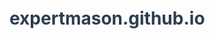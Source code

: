 # expertmason.github.io<!DOCTYPE html>
<html lang="en">
<head>
    <meta charset="UTF-8">
    <meta name="viewport" content="width=device-width, initial-scale=1.0">
    <title>Expert Mason - Professional Masonry Services</title>
    <style>
        :root {
            --primary-color: #2c3e50;
            --secondary-color: #e74c3c;
            --light-color: #ecf0f1;
            --dark-color: #2c3e50;
            --text-color: #333;
            --white: #ffffff;
        }
        
        * {
            margin: 0;
            padding: 0;
            box-sizing: border-box;
            font-family: 'Segoe UI', Tahoma, Geneva, Verdana, sans-serif;
        }
        
        body {
            color: var(--text-color);
            line-height: 1.6;
        }
        
        a {
            text-decoration: none;
            color: inherit;
        }
        
        h1, h2, h3 {
            margin-bottom: 15px;
            color: var(--primary-color);
        }
        
        ul {
            list-style: none;
        }
        
        /* Header */
        header {
            background-color: var(--primary-color);
            color: var(--white);
            padding: 1rem 0;
            box-shadow: 0 2px 5px rgba(0,0,0,0.1);
            position: relative;
        }
        
        .top-contact {
            background-color: var(--secondary-color);
            padding: 0.5rem 0;
            text-align: center;
            font-weight: bold;
        }
        
        .container {
            width: 90%;
            max-width: 1200px;
            margin: 0 auto;
        }
        
        .logo-container {
            display: flex;
            justify-content: space-between;
            align-items: center;
        }
        
        .logo {
            font-size: 1.8rem;
            font-weight: bold;
            display: flex;
            align-items: center;
            color: var(--white);
        }
        
        .logo span {
            color: var(--secondary-color);
        }
        
        .mobile-toggle {
            display: none;
            font-size: 1.5rem;
            cursor: pointer;
        }
        
        nav ul {
            display: flex;
        }
        
        nav ul li {
            padding: 0 15px;
        }
        
        nav ul li a {
            color: var(--white);
            font-weight: 500;
            transition: color 0.3s ease;
        }
        
        nav ul li a:hover {
            color: var(--secondary-color);
        }
        
        /* Hero Section */
        .hero {
            background: linear-gradient(rgba(0,0,0,0.7), rgba(0,0,0,0.7)), url('/api/placeholder/1200/600') center/cover no-repeat;
            height: 80vh;
            display: flex;
            align-items: center;
            justify-content: center;
            text-align: center;
            color: var(--white);
            position: relative;
        }
        
        .hero-content {
            max-width: 800px;
            padding: 0 20px;
        }
        
        .hero h1 {
            font-size: 3rem;
            margin-bottom: 20px;
            color: var(--white);
        }
        
        .hero p {
            font-size: 1.2rem;
            margin-bottom: 30px;
        }
        
        .btn {
            display: inline-block;
            padding: 12px 30px;
            background-color: var(--secondary-color);
            color: var(--white);
            border: none;
            border-radius: 5px;
            font-weight: bold;
            text-transform: uppercase;
            cursor: pointer;
            transition: background-color 0.3s ease;
        }
        
        .btn:hover {
            background-color: #c0392b;
        }
        
        /* Services Section */
        .services {
            padding: 5rem 0;
            background-color: var(--light-color);
        }
        
        .section-title {
            text-align: center;
            margin-bottom: 3rem;
            font-size: 2.5rem;
        }
        
        .services-grid {
            display: grid;
            grid-template-columns: repeat(auto-fit, minmax(300px, 1fr));
            gap: 30px;
        }
        
        .service-card {
            background-color: var(--white);
            border-radius: 10px;
            padding: 30px;
            box-shadow: 0 5px 15px rgba(0,0,0,0.1);
            transition: transform 0.3s ease;
        }
        
        .service-card:hover {
            transform: translateY(-10px);
        }
        
        .service-icon {
            font-size: 2.5rem;
            color: var(--secondary-color);
            margin-bottom: 20px;
        }
        
        .service-title {
            font-size: 1.5rem;
            margin-bottom: 15px;
        }
        
        /* About Section */
        .about {
            padding: 5rem 0;
        }
        
        .about-flex {
            display: flex;
            align-items: center;
            gap: 50px;
        }
        
        .about-image {
            flex: 1;
            border-radius: 10px;
            overflow: hidden;
        }
        
        .about-image img {
            width: 100%;
            display: block;
        }
        
        .about-content {
            flex: 1;
        }
        
        .about-title {
            font-size: 2.2rem;
            margin-bottom: 20px;
        }
        
        .about-text {
            margin-bottom: 25px;
        }
        
        /* Testimonials */
        .testimonials {
            padding: 5rem 0;
            background-color: var(--light-color);
        }
        
        .testimonial-grid {
            display: grid;
            grid-template-columns: repeat(auto-fit, minmax(300px, 1fr));
            gap: 30px;
        }
        
        .testimonial-card {
            background-color: var(--white);
            border-radius: 10px;
            padding: 30px;
            box-shadow: 0 5px 15px rgba(0,0,0,0.1);
        }
        
        .client-info {
            display: flex;
            align-items: center;
            margin-bottom: 20px;
        }
        
        .client-image {
            width: 60px;
            height: 60px;
            border-radius: 50%;
            overflow: hidden;
            margin-right: 15px;
        }
        
        .client-image img {
            width: 100%;
        }
        
        .client-details h4 {
            margin-bottom: 5px;
        }
        
        .star-rating {
            color: #f1c40f;
            margin-bottom: 15px;
        }
        
        /* CTA Section */
        .cta {
            padding: 5rem 0;
            background: linear-gradient(rgba(0,0,0,0.8), rgba(0,0,0,0.8)), url('/api/placeholder/1200/400') center/cover no-repeat;
            color: var(--white);
            text-align: center;
        }
        
        .cta-title {
            font-size: 2.5rem;
            margin-bottom: 20px;
            color: var(--white);
        }
        
        .cta-text {
            font-size: 1.2rem;
            max-width: 700px;
            margin: 0 auto 30px;
        }
        
        /* Contact */
        .contact {
            padding: 5rem 0;
        }
        
        .contact-flex {
            display: flex;
            gap: 50px;
        }
        
        .contact-form {
            flex: 1;
        }
        
        .contact-info {
            flex: 1;
        }
        
        .form-group {
            margin-bottom: 20px;
        }
        
        .form-control {
            width: 100%;
            padding: 12px;
            border: 1px solid #ddd;
            border-radius: 5px;
        }
        
        textarea.form-control {
            height: 150px;
            resize: none;
        }
        
        .contact-method {
            display: flex;
            align-items: center;
            margin-bottom: 20px;
        }
        
        .contact-icon {
            font-size: 1.5rem;
            background-color: var(--secondary-color);
            color: var(--white);
            width: 50px;
            height: 50px;
            border-radius: 50%;
            display: flex;
            align-items: center;
            justify-content: center;
            margin-right: 15px;
        }
        
        /* Footer */
        footer {
            background-color: var(--dark-color);
            color: var(--white);
            padding: 3rem 0;
        }
        
        .footer-flex {
            display: flex;
            justify-content: space-between;
            flex-wrap: wrap;
            gap: 30px;
        }
        
        .footer-col {
            flex: 1;
            min-width: 250px;
        }
        
        .footer-title {
            color: var(--white);
            margin-bottom: 20px;
            font-size: 1.3rem;
        }
        
        .footer-links li {
            margin-bottom: 10px;
        }
        
        .footer-links a:hover {
            color: var(--secondary-color);
        }
        
        .social-links {
            display: flex;
            gap: 15px;
        }
        
        .social-icon {
            width: 40px;
            height: 40px;
            background-color: rgba(255,255,255,0.1);
            border-radius: 50%;
            display: flex;
            align-items: center;
            justify-content: center;
            transition: background-color 0.3s ease;
        }
        
        .social-icon:hover {
            background-color: var(--secondary-color);
        }
        
        .copyright {
            text-align: center;
            padding-top: 30px;
            margin-top: 30px;
            border-top: 1px solid rgba(255,255,255,0.1);
        }
        
        /* Responsive */
        @media (max-width: 768px) {
            .mobile-toggle {
                display: block;
            }
            
            nav {
                position: absolute;
                top: 100%;
                left: 0;
                width: 100%;
                background-color: var(--primary-color);
                display: none;
                padding: 20px 0;
                box-shadow: 0 5px 10px rgba(0,0,0,0.1);
                z-index: 100;
            }
            
            nav.active {
                display: block;
            }
            
            nav ul {
                flex-direction: column;
            }
            
            nav ul li {
                padding: 10px 0;
                text-align: center;
            }
            
            .about-flex, .contact-flex {
                flex-direction: column;
            }
            
            .hero h1 {
                font-size: 2.2rem;
            }
        }
    </style>
</head>
<body>
    <!-- Top Contact Info -->
    <div class="top-contact">
        <div class="container">
            Call Now: 07920079349 | Free Estimates
        </div>
    </div>
    
    <!-- Header -->
    <header>
        <div class="container">
            <div class="logo-container">
                <a href="#" class="logo"><span>Expert</span> Mason</a>
                <div class="mobile-toggle">☰</div>
                <nav>
                    <ul>
                        <li><a href="#">Home</a></li>
                        <li><a href="#services">Services</a></li>
                        <li><a href="#about">About</a></li>
                        <li><a href="#testimonials">Testimonials</a></li>
                        <li><a href="#contact">Contact</a></li>
                    </ul>
                </nav>
            </div>
        </div>
    </header>
    
    <!-- Hero Section -->
    <section class="hero">
        <div class="hero-content">
            <h1>Professional Masonry Services of the Highest Quality</h1>
            <p>We offer comprehensive building and masonry services across the country. We guarantee reliability, timeliness, and competitive pricing.</p>
            <a href="#contact" class="btn">Free Estimate</a>
        </div>
    </section>
    
    <!-- Services Section -->
    <section class="services" id="services">
        <div class="container">
            <h2 class="section-title">Our Services</h2>
            <div class="services-grid">
                <div class="service-card">
                    <div class="service-icon">🏗️</div>
                    <h3 class="service-title">Wall Construction</h3>
                    <p>We specialize in building walls with various materials, ensuring precision and durability in every project.</p>
                </div>
                <div class="service-card">
                    <div class="service-icon">🧱</div>
                    <h3 class="service-title">Renovation Work</h3>
                    <p>We offer professional renovation services, including repair and restoration of masonry, plastering, and much more.</p>
                </div>
                <div class="service-card">
                    <div class="service-icon">🏠</div>
                    <h3 class="service-title">Foundation Building</h3>
                    <p>We construct solid foundations that serve as the basis for every durable building structure.</p>
                </div>
                <div class="service-card">
                    <div class="service-icon">🪨</div>
                    <h3 class="service-title">Facades</h3>
                    <p>We design and create aesthetic facades that not only look beautiful but are also durable and functional.</p>
                </div>
                <div class="service-card">
                    <div class="service-icon">🏛️</div>
                    <h3 class="service-title">Decorative Architecture</h3>
                    <p>We create decorative architectural elements that give buildings character and unique appearance.</p>
                </div>
                <div class="service-card">
                    <div class="service-icon">🔧</div>
                    <h3 class="service-title">Technical Consulting</h3>
                    <p>We offer professional advice on construction technologies and masonry materials.</p>
                </div>
            </div>
        </div>
    </section>
    
    <!-- About Section -->
    <section class="about" id="about">
        <div class="container">
            <div class="about-flex">
                <div class="about-image">
                    <img src="/api/placeholder/600/400" alt="Our team at work">
                </div>
                <div class="about-content">
                    <h2 class="about-title">About Our Company</h2>
                    <p class="about-text">With over 15 years of experience in the construction industry, we are experts in all types of masonry work. Our company was founded with a passion for solid construction and a pursuit of perfection in every detail.</p>
                    <p class="about-text">Our team consists of highly qualified specialists who regularly enhance their skills to deliver services of the highest standard. We use only the best quality materials, which translates into the durability and reliability of our projects.</p>
                    <p class="about-text">Customer satisfaction is our priority, which is why we treat each project individually, adapting to specific needs and expectations.</p>
                    <a href="#contact" class="btn">Contact Us</a>
                </div>
            </div>
        </div>
    </section>
    
    <!-- Testimonials -->
    <section class="testimonials" id="testimonials">
        <div class="container">
            <h2 class="section-title">What Our Clients Say</h2>
            <div class="testimonial-grid">
                <div class="testimonial-card">
                    <div class="client-info">
                        <div class="client-image">
                            <img src="/api/placeholder/100/100" alt="Client">
                        </div>
                        <div class="client-details">
                            <h4>John Smith</h4>
                            <p>London</p>
                        </div>
                    </div>
                    <div class="star-rating">★★★★★</div>
                    <p>"I am extremely satisfied with Expert Mason's services. They performed a comprehensive renovation of my house that exceeded my expectations. Professionalism, timeliness, and quality at the highest level!"</p>
                </div>
                <div class="testimonial-card">
                    <div class="client-info">
                        <div class="client-image">
                            <img src="/api/placeholder/100/100" alt="Client">
                        </div>
                        <div class="client-details">
                            <h4>Sarah Johnson</h4>
                            <p>Manchester</p>
                        </div>
                    </div>
                    <div class="star-rating">★★★★★</div>
                    <p>"The construction of my dream home was in good hands. Expert Mason is a team of true professionals who can advise and perform any task with precision. I recommend them to everyone!"</p>
                </div>
                <div class="testimonial-card">
                    <div class="client-info">
                        <div class="client-image">
                            <img src="/api/placeholder/100/100" alt="Client">
                        </div>
                        <div class="client-details">
                            <h4>Peter Williams</h4>
                            <p>Birmingham</p>
                        </div>
                    </div>
                    <div class="star-rating">★★★★★</div>
                    <p>"Working with Expert Mason was a pure pleasure. The company renovated an old building for me, preserving its historical character. The result exceeded my wildest expectations!"</p>
                </div>
            </div>
        </div>
    </section>
    
    <!-- CTA Section -->
    <section class="cta">
        <div class="container">
            <h2 class="cta-title">Ready to Start Your Project?</h2>
            <p class="cta-text">Contact us today to receive a free estimate and consultation. Our experts are ready to help you realize your construction dreams.</p>
            <a href="#contact" class="btn">Contact Us Now</a>
        </div>
    </section>
    
    <!-- Contact Section -->
    <section class="contact" id="contact">
        <div class="container">
            <h2 class="section-title">Contact Us</h2>
            <div class="contact-flex">
                <div class="contact-form">
                    <form>
                        <div class="form-group">
                            <input type="text" class="form-control" placeholder="Full Name" required>
                        </div>
                        <div class="form-group">
                            <input type="email" class="form-control" placeholder="Email" required>
                        </div>
                        <div class="form-group">
                            <input type="tel" class="form-control" placeholder="Phone">
                        </div>
                        <div class="form-group">
                            <textarea class="form-control" placeholder="Message" required></textarea>
                        </div>
                        <button type="submit" class="btn">Send Message</button>
                    </form>
                </div>
                <div class="contact-info">
                    <div class="contact-method">
                        <div class="contact-icon">📱</div>
                        <div>
                            <h4>Phone</h4>
                            <p>07920079349</p>
                        </div>
                    </div>
                    <div class="contact-method">
                        <div class="contact-icon">✉️</div>
                        <div>
                            <h4>Email</h4>
                            <p>chrisservice35.gmail.com</p>
                        </div>
                    </div>
                    <div class="contact-method">
                        <div class="contact-icon">🏢</div>
                        <div>
                            <h4>Address</h4>
                            <p>HA29HA Harrow</p>
                        </div>
                    </div>
                    <div class="contact-method">
                        <div class="contact-icon">⏰</div>
                        <div>
                            <h4>Working Hours</h4>
                            <p>Monday - Friday: 8:00 - 18:00<br>Saturday: 9:00 - 14:00</p>
                        </div>
                    </div>
                </div>
            </div>
        </div>
    </section>
    
    <!-- Footer -->
    <footer>
        <div class="container">
            <div class="footer-flex">
                <div class="footer-col">
                    <h3 class="footer-title">Expert Mason</h3>
                    <p>Professional masonry services for individual clients and businesses. We operate throughout the UK, ensuring the highest quality of work.</p>
                    <div class="social-links">
                        <a href="#" class="social-icon">f</a>
                        <a href="#" class="social-icon">in</a>
                        <a href="#" class="social-icon">ig</a>
                    </div>
                </div>
                <div class="footer-col">
                    <h3 class="footer-title">Quick Links</h3>
                    <ul class="footer-links">
                        <li><a href="#">Home</a></li>
                        <li><a href="#services">Services</a></li>
                        <li><a href="#about">About</a></li>
                        <li><a href="#testimonials">Testimonials</a></li>
                        <li><a href="#contact">Contact</a></li>
                    </ul>
                </div>
                <div class="footer-col">
                    <h3 class="footer-title">Areas Served</h3>
                    <ul class="footer-links">
                        <li>Harrow</li>
                        <li>London</li>
                        <li>Birmingham</li>
                        <li>Manchester</li>
                        <li>Liverpool</li>
                    </ul>
                </div>
            </div>
            <div class="copyright">
                <p>&copy; 2025 Expert Mason. All rights reserved.</p>
            </div>
        </div>
    </footer>

    <script>
        // Mobile menu toggle
        const mobileToggle = document.querySelector('.mobile-toggle');
        const nav = document.querySelector('nav');
        
        mobileToggle.addEventListener('click', () => {
            nav.classList.toggle('active');
        });
        
        // Smooth scrolling for anchor links
        document.querySelectorAll('a[href^="#"]').forEach(anchor => {
            anchor.addEventListener('click', function(e) {
                e.preventDefault();
                
                const target = document.querySelector(this.getAttribute('href'));
                if (target) {
                    window.scrollTo({
                        top: target.offsetTop - 100,
                        behavior: 'smooth'
                    });
                    
                    // Close mobile menu if open
                    if (nav.classList.contains('active')) {
                        nav.classList.remove('active');
                    }
                }
            });
        });
    </script>
</body>
</html>
